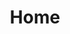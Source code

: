 ---
home: true
layout: BlogHome
icon: home
title: Home
heroImage: https://theme-hope-assets.vuejs.press/logo.svg
heroText: GrafnusOSS
tagline: You can put your slogan here
heroFullScreen: true
highlights:
  - icon: book
    title: PortalShard
    details: Immersive player made portal plugin
    link: https://github.com/Splitterlicht/PortalShard

  - icon: book
    title: book name
    details: Detailed description of the book
    link: https://link.to.your.book

  - icon: book
    title: book name
    details: Detailed description of the book
    link: https://link.to.your.book

  - icon: article
    title: article name
    details: Detailed description of the article
    link: https://link.to.your.article

  - icon: friend
    title: friend name
    details: Detailed description of friend
    link: https://link.to.your.friend

  - icon: https://theme-hope-assets.vuejs.press/logo.svg
    title: custom item
    details: Detailed description of this custom item
    link: https://link.to.your.friend
---